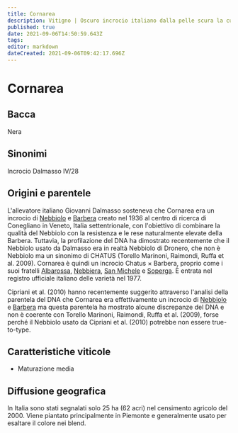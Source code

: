 ```yaml
---
title: Cornarea
description: Vitigno | Oscuro incrocio italiano dalla pelle scura la cui vera discendenza è stata rivelata solo recentemente
published: true
date: 2021-09-06T14:50:59.643Z
tags: 
editor: markdown
dateCreated: 2021-09-06T09:42:17.696Z
---
```


# Cornarea

## Bacca
Nera
## Sinonimi
Incrocio Dalmasso IV/28

## Origini e parentele
L'allevatore italiano Giovanni Dalmasso sosteneva che Cornarea era un incrocio di [Nebbiolo](/vitigni/Italia/bacca-nera/nebbiolo) e [Barbera](/vitigni/bacca-nera/barbera) creato nel 1936 al centro di ricerca di Conegliano in Veneto, Italia settentrionale, con l'obiettivo di combinare la qualità del Nebbiolo con la resistenza e le rese naturalmente elevate della Barbera. Tuttavia, la profilazione del DNA ha dimostrato recentemente che il Nebbiolo usato da Dalmasso era in realtà Nebbiolo di Dronero, che non è Nebbiolo ma un sinonimo di CHATUS (Torello Marinoni, Raimondi, Ruffa et al. 2009). Cornarea è quindi un incrocio Chatus × Barbera, proprio come i suoi fratelli [Albarossa](/vitigni/bacca-nera/albarossa), [Nebbiera](/vitigni/bacca-nera/nebbiera), [San Michele](/vitigni/bacca-nera/san-michele) e [Soperga](/vitigni/bacca-nera/soperga). È entrata nel registro ufficiale italiano delle varietà nel 1977.

Cipriani et al. (2010) hanno recentemente suggerito attraverso l'analisi della parentela del DNA che Cornarea era effettivamente un incrocio di [Nebbiolo](/vitigni/Italia/bacca-nera/nebbiolo) e [Barbera](/vitigni/bacca-nera/barbera) ma questa parentela ha mostrato alcune discrepanze del DNA e non è coerente con Torello Marinoni, Raimondi, Ruffa et al. (2009), forse perché il Nebbiolo usato da Cipriani et al. (2010) potrebbe non essere true-to-type.

## Caratteristiche viticole
- Maturazione media

## Diffusione geografica
In Italia sono stati segnalati solo 25 ha (62 acri) nel censimento agricolo del 2000. Viene piantato principalmente in Piemonte e generalmente usato per esaltare il colore nei blend.